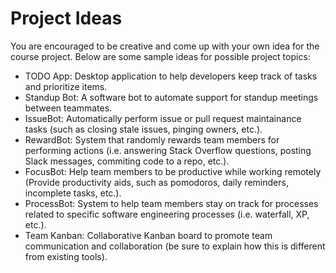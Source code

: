 # Project Ideas

You are encouraged to be creative and come up with your own idea for the course project. Below are some sample ideas for possible project topics:

* TODO App: Desktop application to help developers keep track of tasks and prioritize items.
* Standup Bot: A software bot to automate support for standup meetings between teammates.
* IssueBot: Automatically perform issue or pull request maintainance tasks (such as closing stale issues, pinging owners, etc.).
* RewardBot: System that randomly rewards team members for performing actions (i.e. answering Stack Overflow questions, posting Slack messages, commiting code to a repo, etc.).
* FocusBot: Help team members to be productive while working remotely (Provide productivity aids, such as pomodoros, daily reminders, incomplete tasks, etc.).
* ProcessBot: System to help team members stay on track for processes related to specific software engineering processes (i.e. waterfall, XP, etc.).
* Team Kanban: Collaborative Kanban board to promote team communication and collaboration (be sure to explain how this is different from existing tools).
